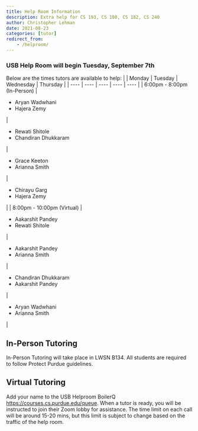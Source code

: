 ```yaml
---
title: Help Room Information
description: Extra help for CS 193, CS 180, CS 182, CS 240
author: Christopher Lehman
date: 2021-08-23
categories: [tutor]
redirect_from:
    - /helproom/
---
```


### USB Help Room will begin Tuesday, September 7th

Below are the times tutors are available to help:
| | Monday | Tuesday | Wednesday | Thursday |
| ---- | ---- | ---- | ---- | ---- |
| 6:00pm - 8:00pm (In-Person) | <ul><li>Aryan Wadwhani</li><li>Hajera Zemy</li></ul> | <ul><li>Rewati Shitole</li><li>Chandiran Dhukkaram</li></ul> | <ul><li>Grace Keeton</li><li>Arianna Smith</li></ul> | <ul><li>Chirayu Garg</li><li>Hajera Zemy</li></ul> |
| 8:00pm - 10:00pm (Virtual) | <ul><li>Aakarshit Pandey</li><li>Rewati Shitole</li></ul> | <ul><li>Aakarshit Pandey</li><li>Arianna Smith</li></ul> | <ul><li>Chandiran Dhukkaram</li><li>Aakarshit Pandey</li></ul> | <ul><li>Aryan Wadwhani</li><li>Arianna Smith</li></ul> |

## In-Person Tutoring

In-Person Tutoring will take place in LWSN B134. All students are required to follow Protect Purdue guidelines.

## Virtual Tutoring 

Add your name to the USB Helproom BoilerQ https://courses.cs.purdue.edu/queue. When a tutor is ready, you will be instructed to join their Zoom lobby for assistance. The time limit on each call will be around 15-20 mins, but this limit is subject to change based on the traffic of the help room.
